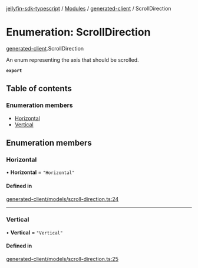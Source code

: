 [jellyfin-sdk-typescript](../README.md) / [Modules](../modules.md) / [generated-client](../modules/generated_client.md) / ScrollDirection

# Enumeration: ScrollDirection

[generated-client](../modules/generated_client.md).ScrollDirection

An enum representing the axis that should be scrolled.

**`export`**

## Table of contents

### Enumeration members

- [Horizontal](generated_client.ScrollDirection.md#horizontal)
- [Vertical](generated_client.ScrollDirection.md#vertical)

## Enumeration members

### Horizontal

• **Horizontal** = `"Horizontal"`

#### Defined in

[generated-client/models/scroll-direction.ts:24](https://github.com/thornbill/jellyfin-sdk-typescript/blob/e430881/src/generated-client/models/scroll-direction.ts#L24)

___

### Vertical

• **Vertical** = `"Vertical"`

#### Defined in

[generated-client/models/scroll-direction.ts:25](https://github.com/thornbill/jellyfin-sdk-typescript/blob/e430881/src/generated-client/models/scroll-direction.ts#L25)
